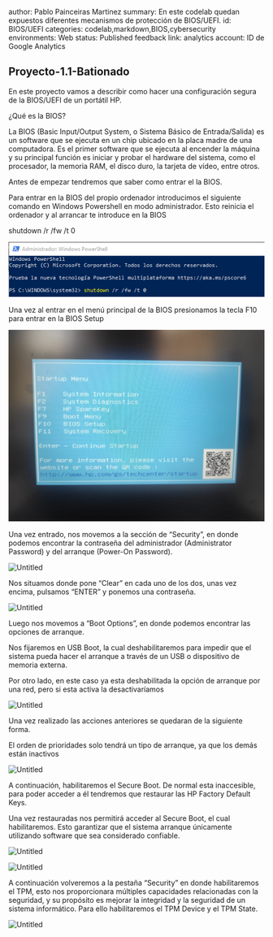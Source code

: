author: Pablo Painceiras Martinez
summary: En este codelab quedan expuestos diferentes mecanismos de protección de BIOS/UEFI.
id: BIOS/UEFI
categories: codelab,markdown,BIOS,cybersecurity
environments: Web
status: Published
feedback link:
analytics account: ID de Google Analytics

## Proyecto-1.1-Bationado

En este proyecto vamos a describir como hacer una configuración segura de la BIOS/UEFI de un portátil HP.

¿Qué es la BIOS?

La BIOS (Basic Input/Output System, o Sistema Básico de Entrada/Salida) es un software que se ejecuta en un chip ubicado en la placa madre de una computadora. Es el primer software que se ejecuta al encender la máquina y su principal función es iniciar y probar el hardware del sistema, como el procesador, la memoria RAM, el disco duro, la tarjeta de vídeo, entre otros.

Antes de empezar tendremos que saber como entrar el la BIOS.

Para entrar en la BIOS del propio ordenador introducimos el siguiente comando en Windows Powershell en modo administrador. Esto reinicia el ordenador y al arrancar te introduce en la BIOS

shutdown /r /fw /t 0  

![Untitled](imgbios/comando.png)

Una vez al entrar en el menú principal de la BIOS presionamos la tecla F10 para entrar en la BIOS Setup

![Untitled](imgbios/menubios.png)

Una vez entrado, nos movemos a la sección de “Security”, en donde podemos encontrar la contraseña del administrador (Administrator Password) y del arranque (Power-On Password).

![Untitled](https://prod-files-secure.s3.us-west-2.amazonaws.com/e58b3df3-5cd1-4e89-bb15-cbc24ac40878/77b05bb6-4359-48b8-bc5e-f16d26aa0683/Untitled.png)

Nos situamos donde pone “Clear” en cada uno de los dos, unas vez encima, pulsamos “ENTER” y ponemos una contraseña.

![Untitled](https://prod-files-secure.s3.us-west-2.amazonaws.com/e58b3df3-5cd1-4e89-bb15-cbc24ac40878/0b973043-93d7-49de-91ea-86c1384e64c9/Untitled.png)

Luego nos movemos a “Boot Options”, en donde podemos encontrar las opciones de arranque.

Nos fijaremos en USB Boot, la cual deshabilitaremos para impedir que el sistema pueda hacer el arranque a través de un USB o dispositivo de memoria externa.

Por otro lado, en este caso ya esta deshabilitada la opción de arranque por una red, pero si esta activa la desactivaríamos

![Untitled](https://prod-files-secure.s3.us-west-2.amazonaws.com/e58b3df3-5cd1-4e89-bb15-cbc24ac40878/04c9dde4-5ab1-46d5-bd52-00a1aa6b6e47/Untitled.png)

Una vez realizado las acciones anteriores se quedaran de la siguiente forma.

El orden de prioridades solo tendrá un tipo de arranque, ya que los demás están inactivos

![Untitled](https://prod-files-secure.s3.us-west-2.amazonaws.com/e58b3df3-5cd1-4e89-bb15-cbc24ac40878/6f8daec5-4e01-4c6a-91ff-8ed5dc636dae/Untitled.png)

A continuación, habilitaremos el Secure Boot. De normal esta inaccesible, para poder acceder a él tendremos que restaurar las HP Factory Default Keys.

Una vez restauradas nos permitirá acceder al Secure Boot, el cual habilitaremos. Esto garantizar que el sistema arranque únicamente utilizando software que sea considerado confiable.

![Untitled](https://prod-files-secure.s3.us-west-2.amazonaws.com/e58b3df3-5cd1-4e89-bb15-cbc24ac40878/7921e7c8-467a-47a2-b9ab-3ce387e24072/Untitled.png)

![Untitled](https://prod-files-secure.s3.us-west-2.amazonaws.com/e58b3df3-5cd1-4e89-bb15-cbc24ac40878/401436e2-0591-434b-aee6-8ebe4cff6970/Untitled.png)

A continuación volveremos a la pestaña “Security” en donde habilitaremos el TPM, esto nos proporcionara múltiples capacidades relacionadas con la seguridad, y su propósito es mejorar la integridad y la seguridad de un sistema informático. Para ello habilitaremos el TPM Device y el TPM State.

![Untitled](https://prod-files-secure.s3.us-west-2.amazonaws.com/e58b3df3-5cd1-4e89-bb15-cbc24ac40878/bc816a18-5b77-4bb3-b81b-3847a6dad42e/Untitled.png)
